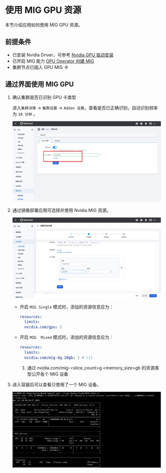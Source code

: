 # 使用 MIG GPU 资源

本节介绍应用如何使用 MIG GPU 资源。

## 前提条件

- 已安装 Nvidia Driver，可参考 [Nvidia GPU 驱动安装](install_nvidia_driver_of_operator.md)
- 已开启 MIG 能力 [GPU Operator 创建 MIG](create_mig.md)
- 集群节点已插入 GPU MIG 卡

## 通过界面使用 MIG GPU

1. 确认集群是否已识别 GPU 卡类型

    进入`集群详情` -> `集群设置` -> `Addon 设置`，查看是否已正确识别，自动识别频率为 `10 分钟` 。

    ![gpu](../../images/gpu_mig01.jpg)

1. 通过镜像部署应用可选择并使用 Nvidia MIG 资源。

    ![mig02](../../images/gpu_mig02.jpg)

    - 开启 `MIG Single` 模式时，添加的资源信息应为：

        ```yaml
        resources:
          limits:
          nvidia.com/gpu: 2
        ```

    - 开启 `MIG  Mixed` 模式时，添加的资源信息应为：

        ```yaml
        resources:
          limits:
          nvidia.com/mig-4g.20gb: 1 # (1)
        ```

        1. 通过 nvidia.com/mig-<slice_count>g.<memory_size>gb 的资源类型公开各个 MIG 设备

1. 进入容器后可以查看只使用了一个 MIG 设备。

    ![mig03](../../images/gpu_mig03.png)
